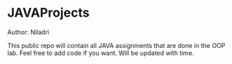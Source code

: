 # JAVAProjects
Author: Niladri

This public repo will contain all JAVA assignments that are done in the OOP lab. Feel free to add code if you want.
Will be updated with time. 
